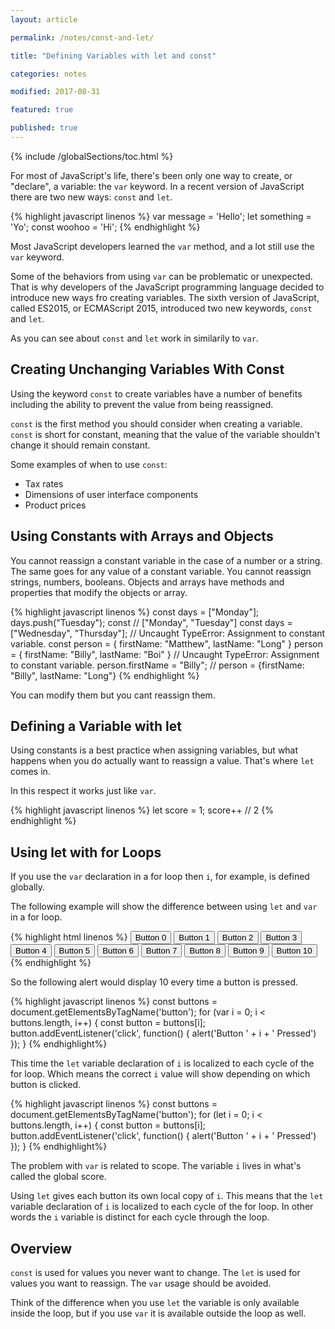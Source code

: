 ```yaml
---
layout: article

permalink: /notes/const-and-let/

title: "Defining Variables with let and const"

categories: notes

modified: 2017-08-31

featured: true

published: true
---
```


{% include /globalSections/toc.html %}

For most of JavaScript's life, there's been only one way to create, or "declare", a variable: the `var` keyword. In a recent version of JavaScript there are two new ways: `const` and `let`.

{% highlight javascript linenos %}
var message = 'Hello';
let something = 'Yo';
const woohoo = 'Hi';
{% endhighlight %}

Most JavaScript developers learned the `var` method, and a lot still use the `var` keyword.

Some of the behaviors from using `var` can be problematic or unexpected. That is why developers of the JavaScript programming language decided to introduce new ways fro creating variables. The sixth version of JavaScript, called ES2015, or ECMAScript 2015, introduced two new keywords, `const` and `let`.

As you can see about `const` and `let` work in similarily to `var`.

## Creating Unchanging Variables With Const

Using the keyword `const` to create variables have a number of benefits including the ability to prevent the value from being reassigned.

`const` is the first method you should consider when creating a variable. `const` is short for constant, meaning that the value of the variable shouldn't change it should remain constant.

Some examples of when to use `const`:

<ul>
  <li>Tax rates</li>
  <li>Dimensions of user interface components</li>
  <li>Product prices</li>
</ul>

## Using Constants with Arrays and Objects

You cannot reassign a constant variable in the case of a number or a string. The same goes for any value of a constant variable. You cannot reassign strings, numbers, booleans. Objects and arrays have methods and properties that modify the objects or array. 

{% highlight javascript linenos %}
const days = ["Monday"];
days.push("Tuesday");
const
// ["Monday", "Tuesday"]
const days = ["Wednesday", "Thursday"];
// Uncaught TypeError: Assignment to constant variable.
const person = {
  firstName: "Matthew", 
  lastName: "Long"
}
person = {
  firstName: "Billy", 
  lastName: "Boi"
}
// Uncaught TypeError: Assignment to constant variable.
person.firstName = "Billy";
// person = {firstName: "Billy", lastName: "Long"}
{% endhighlight %}

You can modify them but you cant reassign them.

## Defining a Variable with let

Using constants is a best practice when assigning variables, but what happens when you do actually want to reassign a value. That's where `let` comes in.

In this respect it works just like `var`.

{% highlight javascript linenos %}
let score = 1;
score++
// 2
{% endhighlight %}

## Using let with for Loops

If you use the `var` declaration in a for loop then `i`, for example, is defined globally. 

The following example will show the difference between using `let` and `var` in a for loop.

{% highlight html linenos %}
<button>Button 0</button>
<button>Button 1</button>
<button>Button 2</button>
<button>Button 3</button>
<button>Button 4</button>
<button>Button 5</button>
<button>Button 6</button>
<button>Button 7</button>
<button>Button 8</button>
<button>Button 9</button>
<button>Button 10</button>
{% endhighlight %}

So the following alert would display 10 every time a button is pressed.

{% highlight javascript linenos %}
const buttons = document.getElementsByTagName('button');
for (var i = 0; i < buttons.length, i++) {
  const button = buttons[i];
  button.addEventListener('click', function() {
    alert('Button ' + i + ' Pressed')
  });
}
{% endhighlight%}

This time the `let` variable declaration of `i` is localized to each cycle of the for loop. Which means the correct `i` value will show depending on which button is clicked.

{% highlight javascript linenos %}
const buttons = document.getElementsByTagName('button');
for (let i = 0; i < buttons.length, i++) {
  const button = buttons[i];
  button.addEventListener('click', function() {
    alert('Button ' + i + ' Pressed')
  });
}
{% endhighlight%}

The problem with `var` is related to scope. The variable `i` lives in what's called the global score.

Using `let` gives each button its own local copy of `i`. This means that the `let` variable declaration of `i` is localized to each cycle of the for loop. In other words the `i` variable is distinct for each cycle through the loop.

## Overview

`const` is used for values you never want to change. The `let` is used for values you want to reassign. The `var` usage should be avoided.

Think of the difference when you use `let` the variable is only available inside the loop, but if you use `var` it is available outside the loop as well.